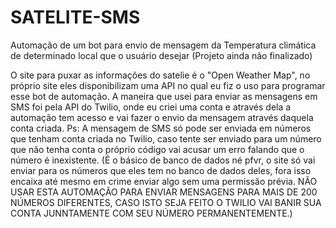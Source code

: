 # SATELITE-SMS
Automação de um bot para envio de mensagem da Temperatura climática de determinado local que o usuário desejar (Projeto ainda não finalizado)

O site para puxar as informações do satelie é o "Open Weather Map", no próprio site eles disponibilizam uma API no qual eu fiz o uso para programar esse bot de automação.
A maneira que usei para enviar as mensagens em SMS foi pela API do Twilio, onde eu criei uma conta e através dela a automação tem acesso e vai fazer o envio da mensagem através daquela conta criada.
Ps: A mensagem de SMS só pode ser enviada em números que tenham conta criada no Twilio, caso tente ser enviado para um número que não tenha conta o próprio código vai acusar um erro falando que o número é inexistente. (É o básico de banco de dados né pfvr, o site só vai enviar para os números que eles tem no banco de dados deles, fora isso encaixa até mesmo em crime enviar algo sem uma permissão prévia. NÃO USAR ESTA AUTOMAÇÃO PARA ENVIAR MENSAGENS PARA MAIS DE 200 NÚMEROS DIFERENTES, CASO ISTO SEJA FEITO O TWILIO VAI BANIR SUA CONTA JUNNTAMENTE COM SEU NÚMERO PERMANENTEMENTE.)
